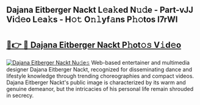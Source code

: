 ## Dajana Eitberger Nackt L𝚎a𝚔ed N𝚞𝚍e - Part-vJJ Vi𝚍𝚎o L𝚎a𝚔s - H𝚘𝚝 O𝚗𝚕yf𝚊ns P𝚑𝚘tos l7rWI

# <h2><a href="http://kfdunr.oniu.top/?m=Dajana+Eitberger+Nackt">🔗👉 🔴 Dajana Eitberger Nackt P𝚑ot𝚘𝚜 V𝚒d𝚎o</a></h2>

[![Dajana Eitberger Nackt Nu𝚍e𝚜](https://i.imgur.com/0qMVB7G.gif)](http://kfdunr.oniu.top/?m=Dajana+Eitberger+Nackt)
Web-based entertainer and multimedia designer Dajana Eitberger Nackt, recognized for disseminating dance and lifestyle knowledge through trending choreographies and compact videos. Dajana Eitberger Nackt's public image is characterized by its warm and genuine demeanor, but the intricacies of his personal life remain shrouded in secrecy.  
